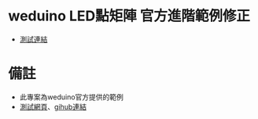 # weduino LED點矩陣 官方進階範例修正
- [測試連結](nick0603.github.io/LED_Matrix)
# 備註
- 此專案為weduino官方提供的範例
- [測試網頁](http://webduinoio.github.io/demo/max7219/)、[gihub連結](https://github.com/webduinoio/demo/tree/gh-pages/max7219)
